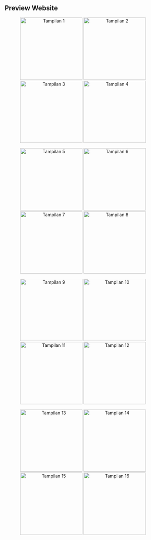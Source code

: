 ## Preview Website

<p align="center">
  <img src="public/images/preview1.png" alt="Tampilan 1" width="200">
  <img src="public/images/preview2.png" alt="Tampilan 2" width="200">
  <img src="public/images/preview3.png" alt="Tampilan 3" width="200">
  <img src="public/images/preview4.png" alt="Tampilan 4" width="200">
</p>

<p align="center">
  <img src="public/images/preview5.png" alt="Tampilan 5" width="200">
  <img src="public/images/preview6.png" alt="Tampilan 6" width="200">
  <img src="public/images/preview7.png" alt="Tampilan 7" width="200">
  <img src="public/images/preview8.png" alt="Tampilan 8" width="200">
</p>

<p align="center">
  <img src="public/images/preview9.png" alt="Tampilan 9" width="200">
  <img src="public/images/preview10.png" alt="Tampilan 10" width="200">
  <img src="public/images/preview11.png" alt="Tampilan 11" width="200">
  <img src="public/images/preview12.png" alt="Tampilan 12" width="200">
</p>

<p align="center">
  <img src="public/images/preview13.png" alt="Tampilan 13" width="200">
  <img src="public/images/preview14.png" alt="Tampilan 14" width="200">
  <img src="public/images/preview15.png" alt="Tampilan 15" width="200">
  <img src="public/images/preview16.png" alt="Tampilan 16" width="200">
</p>
